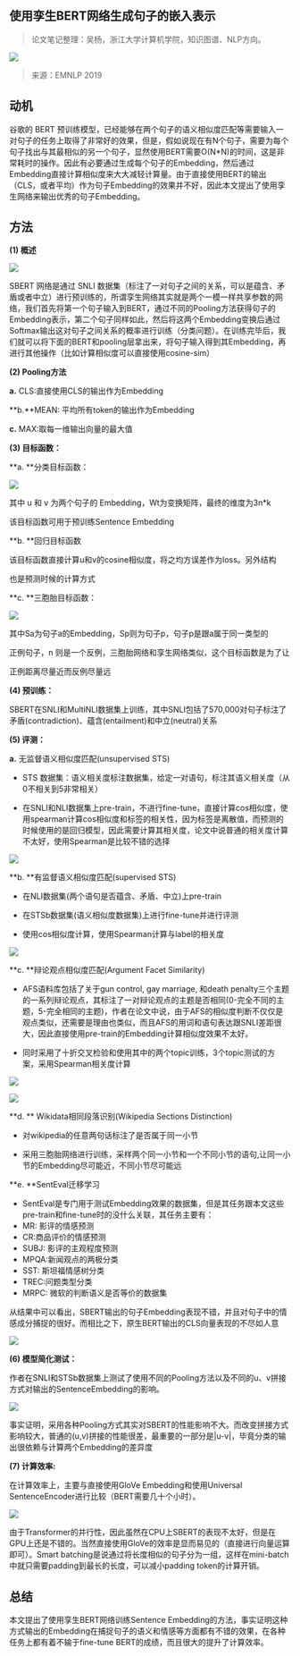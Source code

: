 
## 使用孪生BERT网络生成句子的嵌入表示

> 论文笔记整理：吴杨，浙江大学计算机学院，知识图谱、NLP方向。

![](img/使用孪生BERT网络生成句子的嵌入表示.md_1.png)

> 来源：EMNLP 2019


## **动机**

谷歌的 BERT 预训练模型，已经能够在两个句子的语义相似度匹配等需要输入一对句子的任务上取得了非常好的效果，但是，假如说现在有N个句子，需要为每个句子找出与其最相似的另一个句子，显然使用BERT需要O(N*N)的时间，这是非常耗时的操作。因此有必要通过生成每个句子的Embedding，然后通过Embedding直接计算相似度来大大减轻计算量。由于直接使用BERT的输出（CLS，或者平均）作为句子Embedding的效果并不好，因此本文提出了使用孪生网络来输出优秀的句子Embedding。



## **方法**

**(1) 概述**

![](img/使用孪生BERT网络生成句子的嵌入表示.md_2.png)

SBERT 网络是通过 SNLI 数据集（标注了一对句子之间的关系，可以是蕴含、矛盾或者中立）进行预训练的，所谓孪生网络其实就是两个一模一样共享参数的网络，我们首先将第一个句子输入到BERT，通过不同的Pooling方法获得句子的Embedding表示，第二个句子同样如此，然后将这两个Embedding变换后通过Softmax输出这对句子之间关系的概率进行训练（分类问题）。在训练完毕后，我们就可以将下面的BERT和pooling层拿出来，将句子输入得到其Embedding，再进行其他操作（比如计算相似度可以直接使用cosine-sim）

**(2) Pooling方法**

**a.** CLS:直接使用CLS的输出作为Embedding

**b.**MEAN: 平均所有token的输出作为Embedding

**c.** MAX:取每一维输出向量的最大值

**(3) 目标函数：**

**a. **分类目标函数：

![](img/使用孪生BERT网络生成句子的嵌入表示.md_3.png)

其中 u 和 v 为两个句子的 Embedding，Wt为变换矩阵，最终的维度为3n*k

该目标函数可用于预训练Sentence Embedding

**b. **回归目标函数

该目标函数直接计算u和v的cosine相似度，将之均方误差作为loss。另外结构

也是预测时候的计算方式

**c. **三胞胎目标函数：

![](img/使用孪生BERT网络生成句子的嵌入表示.md_4.png)

其中Sa为句子a的Embedding，Sp则为句子p，句子p是跟a属于同一类型的

正例句子，n 则是一个反例，三胞胎网络和孪生网络类似，这个目标函数是为了让

正例距离尽量近而反例尽量远

**(4) 预训练：**

SBERT在SNLI和MultiNLI数据集上训练，其中SNLI包括了570,000对句子标注了矛盾(contradiction)、蕴含(entailment)和中立(neutral)关系

**(5) 评测：**

**a.** 无监督语义相似度匹配(unsupervised STS)

- STS 数据集：语义相关度标注数据集，给定一对语句，标注其语义相关度（从0不相关到5非常相关）

- 在SNLI和NLI数据集上pre-train，不进行fine-tune，直接计算cos相似度，使用spearman计算cos相似度和标签的相关性，因为标签是离散值，而预测的时候使用的是回归模型，因此需要计算其相关度，论文中说普通的相关度计算不太好，使用Spearman是比较不错的选择

![](img/使用孪生BERT网络生成句子的嵌入表示.md_5.png)

**b. **有监督语义相似度匹配(supervised STS)

- 在NLI数据集(两个语句是否蕴含、矛盾、中立)上pre-train

- 在STSb数据集(语义相似度数据集)上进行fine-tune并进行评测

- 使用cos相似度计算，使用Spearman计算与label的相关度

![](img/使用孪生BERT网络生成句子的嵌入表示.md_6.png)

**c. **辩论观点相似度匹配(Argument Facet Similarity)

- AFS语料库包括了关于gun control, gay marriage, 和death penalty三个主题的一系列辩论观点，其标注了一对辩论观点的主题是否相同(0-完全不同的主题，5-完全相同的主题)，作者在论文中说，由于AFS的相似度判断不仅仅是观点类似，还需要是理由也类似，而且AFS的用词和语句表达跟SNLI差距很大，因此直接使用pre-train的Embedding计算相似度效果不太好。

- 同时采用了十折交叉检验和使用其中的两个topic训练，3个topic测试的方案，采用Spearman相关度计算

![](img/使用孪生BERT网络生成句子的嵌入表示.md_7.png)

![](img/使用孪生BERT网络生成句子的嵌入表示.md_8.png)

**d. ** Wikidata相同段落识别(Wikipedia Sections Distinction)

- 对wikipedia的任意两句话标注了是否属于同一小节

- 采用三胞胎网络进行训练，采样两个同一小节和一个不同小节的语句,让同一小节的Embedding尽可能近，不同小节尽可能远



**e. **SentEval迁移学习

- SentEval是专门用于测试Embedding效果的数据集，但是其任务跟本文这些pre-train和fine-tune时的没什么关联，其任务主要有：
- MR: 影评的情感预测                 
- CR:商品评价的情感预测
- SUBJ: 影评的主观程度预测       
- MPQA:新闻观点的两极分类
- SST: 斯坦福情感树分类              
- TREC:问题类型分类
- MRPC: 微软的判断语义是否等价的数据集

从结果中可以看出，SBERT输出的句子Embedding表现不错，并且对句子中的情感成分捕捉的很好。而相比之下，原生BERT输出的CLS向量表现的不尽如人意

![](img/使用孪生BERT网络生成句子的嵌入表示.md_9.png)

**(6) 模型简化测试：**

作者在SNLI和STSb数据集上测试了使用不同的Pooling方法以及不同的u、v拼接方式对输出的SentenceEmbedding的影响。

![](img/使用孪生BERT网络生成句子的嵌入表示.md_10.png)

事实证明，采用各种Pooling方式其实对SBERT的性能影响不大。而改变拼接方式影响较大，普通的(u,v)拼接的性能很差，最重要的一部分是|u-v|，毕竟分类的输出很依赖与计算两个Embedding的差异度

**(7) 计算效率:**

在计算效率上，主要与直接使用GloVe Embedding和使用Universal SentenceEncoder进行比较（BERT需要几十个小时）。

![](img/使用孪生BERT网络生成句子的嵌入表示.md_11.png)

由于Transformer的并行性，因此虽然在CPU上SBERT的表现不太好，但是在GPU上还是不错的。当然直接使用GloVe的效率是显而易见的（直接进行向量运算即可）。Smart batching是说通过将长度相似的句子分为一组，这样在mini-batch中就只需要padding到最长的长度，可以减小padding token的计算开销。


## **总结**

本文提出了使用孪生BERT网络训练Sentence Embedding的方法，事实证明这种方式输出的Embedding在捕捉句子的语义和情感等方面都有不错的效果，在各种任务上都有着不输于fine-tune BERT的成绩，而且很大的提升了计算效率。

